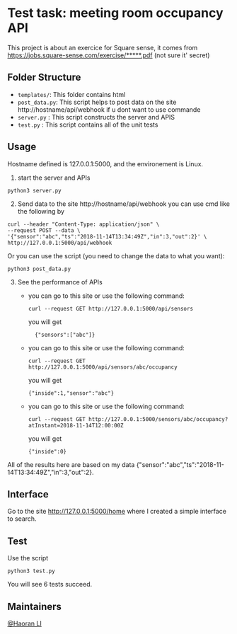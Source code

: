 # Test task: meeting room occupancy API
This project is about an exercice for Square sense, it comes from https://jobs.square-sense.com/exercise/*****.pdf (not sure it' secret)

## Folder Structure

- `templates/`: This folder contains html
- `post_data.py`: This script helps to post data on the site http://hostname/api/webhook if u dont want to use commande
- `server.py` : This script constructs the server and APIS
- `test.py` : This script contains all of the unit tests

## Usage
Hostname defined is 127.0.0.1:5000, and the environement is Linux.
1. start the server and APIs
```
python3 server.py
```
2. Send data to the site http://hostname/api/webhook
you can use cmd like the following by 
```
curl --header "Content-Type: application/json" \
--request POST --data \
'{"sensor":"abc","ts":"2018-11-14T13:34:49Z","in":3,"out":2}' \
http://127.0.0.1:5000/api/webhook
```
Or you can use the script (you need to change the data to what you want):
```
python3 post_data.py
```

3. See the performance of APIs
      * you can go to this site or use the following command:
        ```
        curl --request GET http://127.0.0.1:5000/api/sensors
        ```
        you will get
        ```
          {"sensors":["abc"]}
        ```

      * you can go to this site or use the following command:
        ```
        curl --request GET http://127.0.0.1:5000/api/sensors/abc/occupancy
        ```
        you will get 
        ```
        {"inside":1,"sensor":"abc"}
        ```

      * you can go to this site or use the following command:
        ```
        curl --request GET http://127.0.0.1:5000/sensors/abc/occupancy?atInstant=2018-11-14T12:00:00Z  
        ```
        you will get 
        ```
        {"inside":0}
        ```
  All of the results here are based on my data {"sensor":"abc","ts":"2018-11-14T13:34:49Z","in":3,"out":2}.  


## Interface
Go to the site http://127.0.0.1:5000/home where I created a simple interface to search.

## Test
Use the script
```
python3 test.py
```
You will see 6 tests succeed.



  


## Maintainers
[@Haoran LI](https://github.com/HaoranLI9)